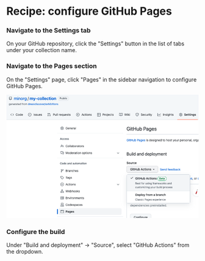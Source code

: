 # Recipe: configure GitHub Pages

### Navigate to the Settings tab

On your GitHub repository, click the "Settings" button in the list of tabs under your collection name.


### Navigate to the Pages section

On the "Settings" page, click "Pages" in the sidebar navigation to configure GitHub Pages.

![Screenshot of configuring GitHub Pages](img/configure-github-pages/configure-github-pages.png)


### Configure the build

Under "Build and deployment" -> "Source", select "GitHub Actions" from the dropdown.
